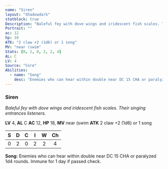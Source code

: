 ```yaml
---
name: "Siren"
layout: "Shadowdark"
statblock: true
Description: "Baleful fey with dove wings and iridescent fish scales. Their singing entrances listeners."
Portrait: ""
ac: 12
hp: 18
ATK: "2 claw +2 (1d6) or 1 song"
MV: "near (swim"
Stats: [0, 2, 0, 2, 2, 4]
AL: C
LV: 4
Source: "Core"
Abilities:
  - name: "Song"
    desc: "Enemies who can hear within double near DC 15 CHA or paralyzed 1d4 rounds. Immune for 1 day if passed check."
---
```


### Siren

_Baleful fey with dove wings and iridescent fish scales. Their singing entrances listeners._

**LV** 4, **AL** C
**AC** 12, **HP** 18, **MV** near (swim
**ATK** 2 claw +2 (1d6) or 1 song

|  S  |  D  |  C  |  I  |  W  |  Ch  |
|:---:|:---:|:---:|:---:|:---:|:----:|
| 0 | 2 | 0 | 2 | 2 | 4 |

**Song:** Enemies who can hear within double near DC 15 CHA or paralyzed 1d4 rounds. Immune for 1 day if passed check.

